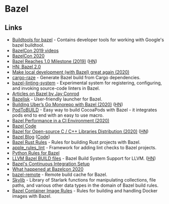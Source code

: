 # Bazel

## Links

* [Buildtools for bazel](https://github.com/bazelbuild/buildtools) - Contains developer tools for working with Google's bazel buildtool.
* [BazelCon 2019 videos](https://www.youtube.com/playlist?list=PLxNYxgaZ8Rsf-7g43Z8LyXct9ax6egdSj)
* [BazelCon 2020](https://opensourcelive.withgoogle.com/events/bazelcon2020)
* [Bazel Reaches 1.0 Milestone \(2019\)](https://opensource.googleblog.com/2019/10/bazel-reaches-10-milestone.html) \([HN](https://news.ycombinator.com/item?id=21288185)\)
* [HN: Bazel 2.0](https://news.ycombinator.com/item?id=21863393)
* [Make local development \(with Bazel\) great again \(2020\)](https://www.youtube.com/watch?v=rQv1sjLU4cI)
* [cargo-raze](https://github.com/google/cargo-raze) - Generate Bazel build from Cargo dependencies.
* [bazel-linting-system](https://github.com/thundergolfer/bazel-linting-system) - Experimental system for registering, configuring, and invoking source-code linters in Bazel.
* [Articles on Bazel by Jay Conrod](https://www.jayconrod.com/tags/bazel)
* [Bazelisk](https://github.com/bazelbuild/bazelisk) - User-friendly launcher for Bazel.
* [Building Uber’s Go Monorepo with Bazel \(2020\)](https://eng.uber.com/go-monorepo-bazel/) \([HN](https://news.ycombinator.com/item?id=23180255)\)
* [PodToBUILD](https://github.com/pinterest/PodToBUILD) - Easy way to build CocoaPods with Bazel - it integrates pods end to end with an easy to use macro.
* [Bazel Performance in a CI Environment \(2020\)](https://filipnikolovski.com/posts/bazel-performance-in-a-ci-environment/)
* [Bazel Code](https://github.com/bazelbuild/bazel)
* [Bazel for Open-source C / C++ Libraries Distribution \(2020\)](https://liuliu.me/eyes/bazel-for-libraries-distribution-an-open-source-library-author-perspective/) \([HN](https://news.ycombinator.com/item?id=24490089)\)
* [Bazel Blog](https://blog.bazel.build/) \([Code](https://github.com/bazelbuild/bazel-blog)\)
* [Bazel Rust Rules](https://github.com/bazelbuild/rules_rust) - Rules for building Rust projects with Bazel.
* [apple\_rules\_lint](https://github.com/apple/apple_rules_lint) - Framework for adding lint checks to Bazel projects.
* [Python Rules for Bazel](https://github.com/bazelbuild/rules_python)
* [LLVM Bazel BUILD files](https://github.com/google/llvm-bazel) - Bazel Build System Support for LLVM. \([HN](https://news.ycombinator.com/item?id=24925368)\)
* [Bazel's Continuous Integration Setup](https://github.com/bazelbuild/continuous-integration)
* [What happened at Bazelcon 2020](https://www.gasparevitta.com/posts/what-happened-at-bazelcon-2020/)
* [bazel-remote](https://github.com/buchgr/bazel-remote) - Remote build cache for Bazel.
* [Skylib](https://github.com/bazelbuild/bazel-skylib) - Library of Starlark functions for manipulating collections, file paths, and various other data types in the domain of Bazel build rules.
* [Bazel Container Image Rules](https://github.com/bazelbuild/rules_docker) - Rules for building and handling Docker images with Bazel.

